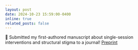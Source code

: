 ```yaml
---
layout: post
date: 2024-10-23 15:59:00-0400
inline: true
related_posts: false
---
```


:raised_hands: Submitted my first-authored manuscript about single-session interventions and structural stigma to a journal! [Preprint](https://osf.io/d6ew3/)
